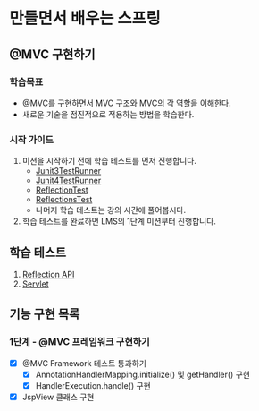 # 만들면서 배우는 스프링

## @MVC 구현하기

### 학습목표
- @MVC를 구현하면서 MVC 구조와 MVC의 각 역할을 이해한다.
- 새로운 기술을 점진적으로 적용하는 방법을 학습한다.

### 시작 가이드
1. 미션을 시작하기 전에 학습 테스트를 먼저 진행합니다.
    - [Junit3TestRunner](study/src/test/java/reflection/Junit3TestRunner.java)
    - [Junit4TestRunner](study/src/test/java/reflection/Junit4TestRunner.java)
    - [ReflectionTest](study/src/test/java/reflection/ReflectionTest.java)
    - [ReflectionsTest](study/src/test/java/reflection/ReflectionsTest.java)
    - 나머지 학습 테스트는 강의 시간에 풀어봅시다.
2. 학습 테스트를 완료하면 LMS의 1단계 미션부터 진행합니다.

## 학습 테스트
1. [Reflection API](study/src/test/java/reflection)
2. [Servlet](study/src/test/java/servlet)

## 기능 구현 목록

### 1단계 - @MVC 프레임워크 구현하기
- [x] @MVC Framework 테스트 통과하기
  - [x] AnnotationHandlerMapping.initialize() 및 getHandler() 구현
  - [x] HandlerExecution.handle() 구현
- [x] JspView 클래스 구현
